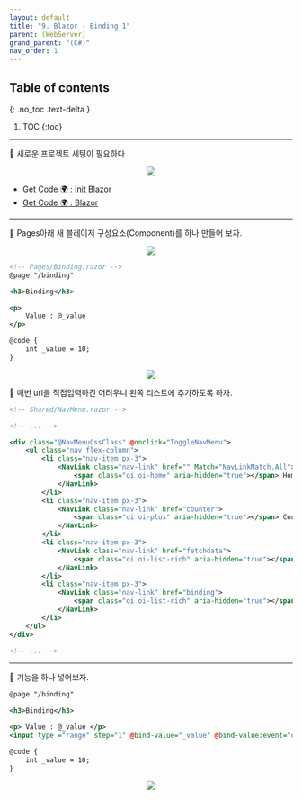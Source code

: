 ```yaml
---
layout: default
title: "9. Blazor - Binding 1"
parent: (WebServer)
grand_parent: "(C#)"
nav_order: 1
---
```


## Table of contents
{: .no_toc .text-delta }

1. TOC
{:toc}

---

👾 새로운 프로젝트 세팅이 필요하다

<p align="center">
  <img src="https://taehyungs-programming-blog.github.io/blog/assets/images/csharp/webserver/web-9-1.png"/>
</p>

* [Get Code 🌍 : Init Blazor](https://github.com/EasyCoding-7/AspNetTutorial/tree/blazor)
* [Get Code 🌍 : Blazor](https://github.com/EasyCoding-7/AspNetTutorial/tree/9.Blazor)

---

👾 Pages아래 새 블레이저 구성요소(Component)를 하나 만들어 보자.

<p align="center">
  <img src="https://taehyungs-programming-blog.github.io/blog/assets/images/csharp/webserver/web-9-2.png"/>
</p>

```xml
<!-- Pages/Binding.razor -->
@page "/binding"

<h3>Binding</h3>

<p>
    Value : @_value
</p>

@code {
    int _value = 10;
}
```

<p align="center">
  <img src="https://taehyungs-programming-blog.github.io/blog/assets/images/csharp/webserver/web-9-3.png"/>
</p>

👾 매번 url을 직접입력하긴 어려우니 왼쪽 리스트에 추가하도록 하자.

```xml
<!-- Shared/NavMenu.razor -->

<!-- ... -->

<div class="@NavMenuCssClass" @onclick="ToggleNavMenu">
    <ul class="nav flex-column">
        <li class="nav-item px-3">
            <NavLink class="nav-link" href="" Match="NavLinkMatch.All">
                <span class="oi oi-home" aria-hidden="true"></span> Home
            </NavLink>
        </li>
        <li class="nav-item px-3">
            <NavLink class="nav-link" href="counter">
                <span class="oi oi-plus" aria-hidden="true"></span> Counter
            </NavLink>
        </li>
        <li class="nav-item px-3">
            <NavLink class="nav-link" href="fetchdata">
                <span class="oi oi-list-rich" aria-hidden="true"></span> Fetch data
            </NavLink>
        </li>
        <li class="nav-item px-3">
            <NavLink class="nav-link" href="binding">
                <span class="oi oi-list-rich" aria-hidden="true"></span> Binding Page
            </NavLink>
        </li>
    </ul>
</div>

<!-- ... -->

```

---

👾 기능을 하나 넣어보자.

```xml
@page "/binding"

<h3>Binding</h3>

<p> Value : @_value </p>
<input type ="range" step="1" @bind-value="_value" @bind-value:event="oninput"/>

@code {
    int _value = 10;
}
```

<p align="center">
  <img src="https://taehyungs-programming-blog.github.io/blog/assets/images/csharp/webserver/web-9-4.png"/>
</p>
